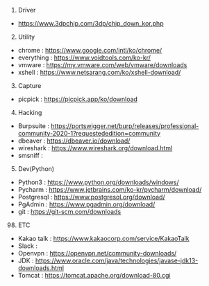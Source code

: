 1. Driver
 - https://www.3dpchip.com/3dp/chip_down_kor.php

2. Utility
 - chrome : https://www.google.com/intl/ko/chrome/
 - everything : https://www.voidtools.com/ko-kr/
 - vmware : https://my.vmware.com/web/vmware/downloads
 - xshell : https://www.netsarang.com/ko/xshell-download/

3. Capture
 - picpick : https://picpick.app/ko/download
 
4. Hacking
 - Burpsuite : https://portswigger.net/burp/releases/professional-community-2020-1?requestededition=community
 - dbeaver : https://dbeaver.io/download/
 - wireshark : https://www.wireshark.org/download.html
 - smsniff : 

5. Dev(Python)
 - Python3 : https://www.python.org/downloads/windows/
 - Pycharm : https://www.jetbrains.com/ko-kr/pycharm/download/
 - Postgresql : https://www.postgresql.org/download/
 - PgAdmin : https://www.pgadmin.org/download/
 - git : https://git-scm.com/downloads

98. ETC
 - Kakao talk : https://www.kakaocorp.com/service/KakaoTalk
 - Slack : 
 - Openvpn : https://openvpn.net/community-downloads/
 - JDK : https://www.oracle.com/java/technologies/javase-jdk13-downloads.html
 - Tomcat : https://tomcat.apache.org/download-80.cgi
